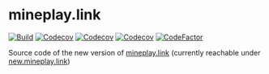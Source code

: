 # mineplay.link
[![Build](https://github.com/MineplayDev/mineplay.link/actions/workflows/CICD.yml/badge.svg)](https://github.com/MineplayDev/mineplay.link/actions/workflows/CICD.yml)
[![Codecov](https://img.shields.io/codecov/c/gh/mineplaydev/mineplay.link?logo=codecov)](https://codecov.io/gh/MineplayDev/mineplay.link)
[![Codecov](https://img.shields.io/codecov/c/gh/mineplaydev/mineplay.link?flag=unit&label=unit&logo=codecov)](https://codecov.io/gh/MineplayDev/mineplay.link)
[![Codecov](https://img.shields.io/codecov/c/gh/mineplaydev/mineplay.link?flag=e2e&label=e2e&logo=codecov)](https://codecov.io/gh/MineplayDev/mineplay.link)
[![CodeFactor](https://www.codefactor.io/repository/github/mineplaydev/mineplay.link/badge)](https://www.codefactor.io/repository/github/mineplaydev/mineplay.link)

Source code of the new version of [mineplay.link](https://mineplay.link) (currently reachable under [new.mineplay.link](https://new.mineplay.link))
